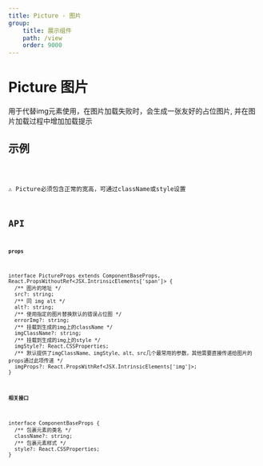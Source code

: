 ```yaml
---
title: Picture - 图片
group:
    title: 展示组件
    path: /view
    order: 9000
---
```


# Picture 图片

用于代替img元素使用，在图片加载失败时，会生成一张友好的占位图片, 并在图片加载过程中增加加载提示

## 示例
<code src="./demo.tsx" />

⚠ Picture必须包含正常的宽高，可通过className或style设置

## API
**`props`**
```tsx | pure
interface PictureProps extends ComponentBaseProps, React.PropsWithoutRef<JSX.IntrinsicElements['span']> {
  /** 图片的地址 */
  src?: string;
  /** 同 img alt */
  alt?: string;
  /** 使用指定的图片替换默认的错误占位图 */
  errorImg?: string;
  /** 挂载到生成的img上的className */
  imgClassName?: string;
  /** 挂载到生成的img上的style */
  imgStyle?: React.CSSProperties;
  /** 默认提供了imgClassName、imgStyle、alt、src几个最常用的参数，其他需要直接传递给图片的props通过此项传递 */
  imgProps?: React.PropsWithRef<JSX.IntrinsicElements['img']>;
}
```

**`相关接口`**
```tsx | pure
interface ComponentBaseProps {
  /** 包裹元素的类名 */
  className?: string;
  /** 包裹元素样式 */
  style?: React.CSSProperties;
}
```